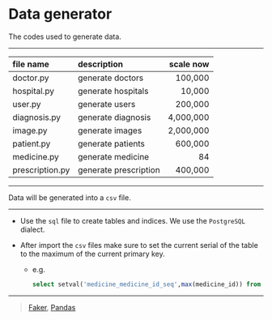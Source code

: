 # Data generator

The codes used to generate data.

---

| file name       | description           | scale now |
| :-------------- | :-------------------- | ---------: |
| doctor.py       | generate doctors      | 100,000    |
| hospital.py     | generate hospitals    | 10,000     |
| user.py         | generate users        | 200,000   |
| diagnosis.py    | generate diagnosis    | 4,000,000   |
| image.py        | generate images       | 2,000,000   |
| patient.py      | generate patients     | 600,000   |
| medicine.py     | generate medicine     | 84        |
| prescription.py | generate prescription | 400,000   |

---

Data will be generated into a `csv` file.

---

- Use the `sql` file to create tables and indices.
  We use the `PostgreSQL` dialect.

- After import the `csv` files make sure to set the current serial of the table to the maximum of the current primary key.

  - e.g.

    ```sql
    select setval('medicine_medicine_id_seq',max(medicine_id)) from medicine;
    ```

    

---

> [Faker](https://github.com/joke2k/faker), [Pandas](https://pypi.org/project/pandas/)

